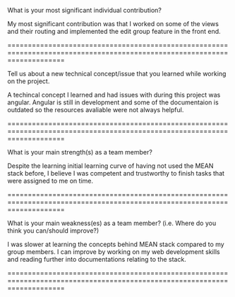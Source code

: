 What is your most significant individual contribution?

My most significant contribution was that I worked on some of the views and their routing and implemented the edit group feature in the front end.

==========================================================================================================================

Tell us about a new technical concept/issue that you learned while working on the project.

A techincal concept I learned and had issues with during this project was angular. Angular is still in development and some of the documentaion is outdated so the resources avaliable were not always helpful.

==========================================================================================================================

What is your main strength(s) as a team member?

Despite the learning initial learning curve of having not used the MEAN stack before, I believe I was competent and trustworthy to finish tasks that were assigned to me on time.

==========================================================================================================================

What is your main weakness(es) as a team member? (i.e. Where do you think you can/should improve?)

I was slower at learning the concepts behind MEAN stack compared to my group members. I can improve by working on my web development skills and reading further into documentations relating to the stack.

==========================================================================================================================
